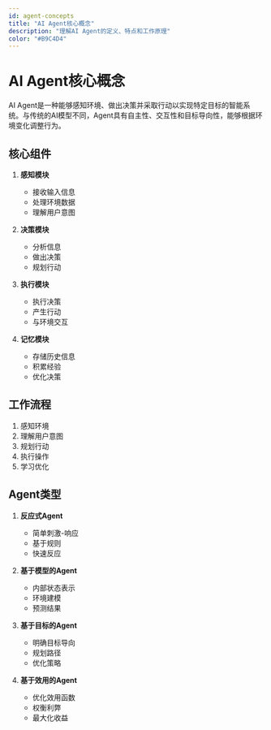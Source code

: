```yaml
---
id: agent-concepts
title: "AI Agent核心概念"
description: "理解AI Agent的定义、特点和工作原理"
color: "#B9C4D4"
---
```


# AI Agent核心概念

AI Agent是一种能够感知环境、做出决策并采取行动以实现特定目标的智能系统。与传统的AI模型不同，Agent具有自主性、交互性和目标导向性，能够根据环境变化调整行为。

## 核心组件

1. **感知模块**
   - 接收输入信息
   - 处理环境数据
   - 理解用户意图

2. **决策模块**
   - 分析信息
   - 做出决策
   - 规划行动

3. **执行模块**
   - 执行决策
   - 产生行动
   - 与环境交互

4. **记忆模块**
   - 存储历史信息
   - 积累经验
   - 优化决策

## 工作流程

1. 感知环境
2. 理解用户意图
3. 规划行动
4. 执行操作
5. 学习优化

## Agent类型

1. **反应式Agent**
   - 简单刺激-响应
   - 基于规则
   - 快速反应

2. **基于模型的Agent**
   - 内部状态表示
   - 环境建模
   - 预测结果

3. **基于目标的Agent**
   - 明确目标导向
   - 规划路径
   - 优化策略

4. **基于效用的Agent**
   - 优化效用函数
   - 权衡利弊
   - 最大化收益 